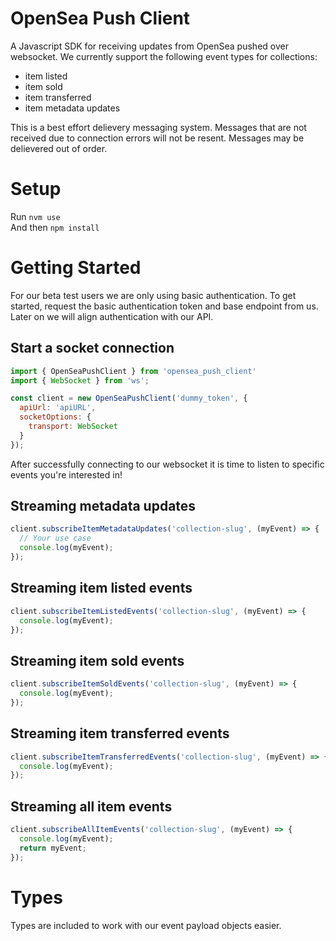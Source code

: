 # OpenSea Push Client

A Javascript SDK for receiving updates from OpenSea pushed over websocket. We currently support the following event types for collections: 

- item listed 
- item sold 
- item transferred
- item metadata updates 

This is a best effort delievery messaging system. Messages that are not received due to connection errors will not be resent. Messages may be delievered out of order. 

# Setup 

Run `nvm use`  
And then `npm install` 

# Getting Started 

For our beta test users we are only using basic authentication. To get started, request the basic authentication token and base endpoint from us.  Later on we will align authentication with our API. 

## Start a socket connection 
```javascript 
import { OpenSeaPushClient } from 'opensea_push_client'  
import { WebSocket } from 'ws';

const client = new OpenSeaPushClient('dummy_token', {
  apiUrl: 'apiURL',
  socketOptions: {
    transport: WebSocket
  }
});
```

After successfully connecting to our websocket it is time to listen to specific events you're interested in! 

## Streaming metadata updates 

```javascript 
client.subscribeItemMetadataUpdates('collection-slug', (myEvent) => {
  // Your use case
  console.log(myEvent);
});
```

## Streaming item listed events 

```javascript 
client.subscribeItemListedEvents('collection-slug', (myEvent) => {
  console.log(myEvent);
});
```

## Streaming item sold events 

```javascript 
client.subscribeItemSoldEvents('collection-slug', (myEvent) => {
  console.log(myEvent);
});
```

## Streaming item transferred events 

```javascript 
client.subscribeItemTransferredEvents('collection-slug', (myEvent) => {
  console.log(myEvent);
});
```

## Streaming all item events 

```javascript 
client.subscribeAllItemEvents('collection-slug', (myEvent) => {
  console.log(myEvent);
  return myEvent;
});
```

# Types 

Types are included to work with our event payload objects easier. 


